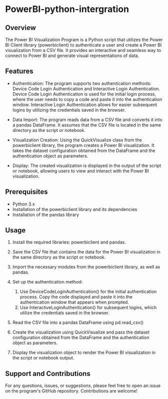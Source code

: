 # PowerBI-python-intergration
## Overview
The Power BI Visualization Program is a Python script that utilizes the Power BI Client library (powerbiclient) to authenticate a user and create a Power BI visualization from a CSV file. It provides an interactive and seamless way to connect to Power BI and generate visual representations of data.

## Features
* Authentication: The program supports two authentication methods: Device Code Login Authentication and Interactive Login Authentication. Device Code Login Authentication is used for the initial login process, where the user needs to copy a code and paste it into the authentication window. Interactive Login Authentication allows for easier subsequent logins by utilizing the credentials saved in the browser.

* Data Import: The program reads data from a CSV file and converts it into a pandas DataFrame. It assumes that the CSV file is located in the same directory as the script or notebook.

* Visualization Creation: Using the QuickVisualize class from the powerbiclient library, the program creates a Power BI visualization. It takes the dataset configuration obtained from the DataFrame and the authentication object as parameters.

* Display: The created visualization is displayed in the output of the script or notebook, allowing users to view and interact with the Power BI visualization.

## Prerequisites
* Python 3.x
* Installation of the powerbiclient library and its dependencies
* Installation of the pandas library

## Usage
1. Install the required libraries: powerbiclient and pandas.
2. Save the CSV file that contains the data for the Power BI visualization in the same directory as the script or notebook.
3. Import the necessary modules from the powerbiclient library, as well as pandas.
4. Set up the authentication method: 
   1.  Use DeviceCodeLoginAuthentication() for the initial authentication process. Copy the code displayed and paste it into the authentication window that appears when prompted.
   2. Use InteractiveLoginAuthentication() for subsequent logins, which utilize the credentials saved in the browser.
  
5. Read the CSV file into a pandas DataFrame using pd.read_csv()
6. Create the visualization using QuickVisualize and pass the dataset configuration obtained from the DataFrame and the authentication object as parameters.
7. Display the visualization object to render the Power BI visualization in the script or notebook output.


## Support and Contributions
For any questions, issues, or suggestions, please feel free to open an issue on the program's GitHub repository. Contributions are welcome!
